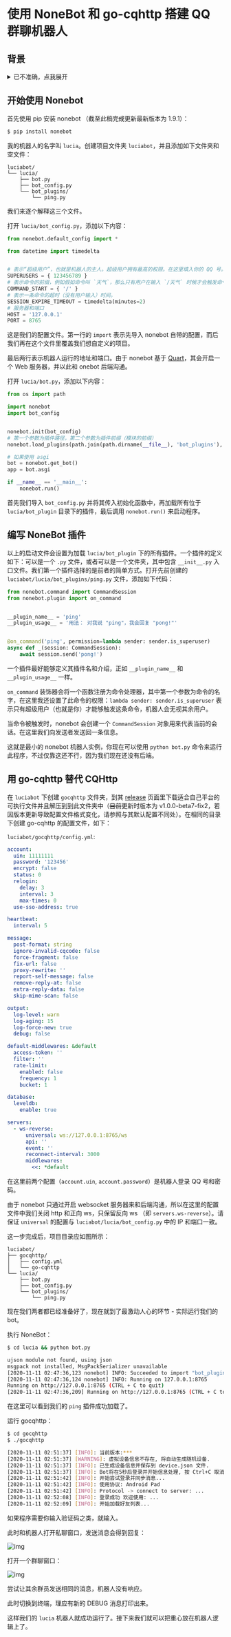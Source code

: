 # 使用 NoneBot 和 go-cqhttp 搭建 QQ 群聊机器人

## 背景
<details><summary>已不准确，点我展开</summary>

原先 [NoneBot](https://github.com/nonebot/nonebot) 的文档过于老旧，有些内容可能没有参考价值。例如官方 README 中节选：
> NoneBot 是一个基于 酷Q 的 Python 异步 QQ 机器人框架，它会对 QQ 机器人收到的消息进行解析和处理，并以插件化的形式，分发给消息所对应的命令处理器和自然语言处理器，来完成具体的功能。
>
> 除了起到解析消息的作用，NoneBot 还为插件提供了大量实用的预设操作和权限控制机制，尤其对于命令处理器，它更是提供了完善且易用的会话机制和内部调用机制，以分别适应命令的连续交互和插件内部功能复用等需求。

这里的 酷Q 早就在八月就凉了。新手看到后可能会觉得一头雾水。于是本文的目的即是演示从零搭建一个 QQ 机器人，读完后或许可以消除新人的疑惑。

## 可以不看
NoneBot 过去是基于 酷Q 和 CQHttp 插件的机器人框架。可以理解为 酷Q 和 CQhttp 为机器人的“后端”，用于处理通信和协议，而 NoneBot 为 “前端”，负责机器人的逻辑，如发送天气等。随着八月初各大“后端”框架的扑街，两者一度被废弃至今。

不过在这之后出现了 [OneBot](https://github.com/howmanybots/onebot) “标准”，提供和 CQHttp 类似的 api 规则。很多现在的机器人“后端”都可以遵循此标准，例如 go-cqhttp 和 mirai native 等。所以选择对的后端对实际上开发没有太大的影响。比如 go-cqhttp，可以当作 酷Q 的"drop-in replacement"。

</details>

## 开始使用 Nonebot
首先使用 pip 安装 nonebot （截至此稿<del>完成</del>更新最新版本为 1.9.1）：
```sh
$ pip install nonebot
```

我的机器人的名字叫 `lucia`。创建项目文件夹 `luciabot`，并且添加如下文件夹和空文件：
```
luciabot/
└── lucia/
    ├── bot.py
    ├── bot_config.py
    └── bot_plugins/
        └── ping.py
```

我们来逐个解释这三个文件。

打开 `lucia/bot_config.py`，添加以下内容：
```py
from nonebot.default_config import *

from datetime import timedelta


# 表示“超级用户”，也就是机器人的主人。超级用户拥有最高的权限。在这里填入你的 QQ 号。
SUPERUSERS = { 123456789 }
# 表示命令的前缀，例如假如命令叫 `天气`，那么只有用户在输入 `/天气` 时候才会触发命令。
COMMAND_START = { '/' }
# 表示一条命令的超时（没有用户输入）时间。
SESSION_EXPIRE_TIMEOUT = timedelta(minutes=2)
# 服务器和端口
HOST = '127.0.0.1'
PORT = 8765
```

这是我们的配置文件。第一行的 `import` 表示先导入 nonebot 自带的配置，而后我们再在这个文件里覆盖我们想自定义的项目。

最后两行表示机器人运行的地址和端口。由于 nonebot 基于 [Quart](https://pgjones.gitlab.io/quart/index.html)，其会开启一个 Web 服务器，并以此和 onebot 后端沟通。

打开 `lucia/bot.py`，添加以下内容：
```py
from os import path

import nonebot
import bot_config


nonebot.init(bot_config)
# 第一个参数为插件路径，第二个参数为插件前缀（模块的前缀）
nonebot.load_plugins(path.join(path.dirname(__file__), 'bot_plugins'), 'bot_plugins')

# 如果使用 asgi
bot = nonebot.get_bot()
app = bot.asgi

if __name__ == '__main__':
    nonebot.run()
```

首先我们导入 `bot_config.py` 并将其传入初始化函数中，再加载所有位于 `lucia/bot_plugin` 目录下的插件，最后调用 `nonebot.run()` 来启动程序。

## 编写 NoneBot 插件
以上的启动文件会设置为加载 `lucia/bot_plugin` 下的所有插件。一个插件的定义如下：可以是一个 `.py` 文件，或者可以是一个文件夹，其中包含 `__init__.py` 入口文件。我们第一个插件选择的是前者的简单方式。打开先前创建的 `luciabot/lucia/bot_plugins/ping.py` 文件，添加如下代码：
```python
from nonebot.command import CommandSession
from nonebot.plugin import on_command


__plugin_name__ = 'ping'
__plugin_usage__ = '用法： 对我说 "ping"，我会回复 "pong!"'


@on_command('ping', permission=lambda sender: sender.is_superuser)
async def _(session: CommandSession):
    await session.send('pong!')
```

一个插件最好能够定义其插件名和介绍，正如 `__plugin_name__` 和 `__plugin_usage__` 一样。

`on_command` 装饰器会将一个函数注册为命令处理器，其中第一个参数为命令的名字，在这里我还设置了此命令的权限：`lambda sender: sender.is_superuser` 表示只有超级用户（也就是你）才能够触发这条命令，机器人会无视其余用户。

当命令被触发时，nonebot 会创建一个 `CommandSession` 对象用来代表当前的会话。在这里我们向发送者发送回一条信息。

这就是最小的 nonebot 机器人实例，你现在可以使用 `python bot.py` 命令来运行此程序，不过仅靠这还不行，因为我们现在还没有后端。

## 用 go-cqhttp 替代 CQHttp
在 `luciabot` 下创建 `gocqhttp` 文件夹，到其 [release](https://github.com/Mrs4s/go-cqhttp/releases) 页面里下载适合自己平台的可执行文件并且解压到到此文件夹中（<del>目前</del>更新时版本为 v1.0.0-beta7-fix2，若因版本更新导致配置文件格式变化，请参照与其默认配置不同处）。在相同的目录下创建 go-cqhttp 的配置文件，如下：

`luciabot/gocqhttp/config.yml`:
```yml
account:
  uin: 11111111 
  password: '123456'
  encrypt: false
  status: 0
  relogin:
    delay: 3
    interval: 3
    max-times: 0
  use-sso-address: true

heartbeat:
  interval: 5

message:
  post-format: string
  ignore-invalid-cqcode: false
  force-fragment: false
  fix-url: false
  proxy-rewrite: ''
  report-self-message: false
  remove-reply-at: false
  extra-reply-data: false
  skip-mime-scan: false

output:
  log-level: warn
  log-aging: 15
  log-force-new: true
  debug: false

default-middlewares: &default
  access-token: ''
  filter: ''
  rate-limit:
    enabled: false
    frequency: 1
    bucket: 1

database:
  leveldb:
    enable: true

servers:
  - ws-reverse:
      universal: ws://127.0.0.1:8765/ws
      api: ''
      event: ''
      reconnect-interval: 3000
      middlewares:
        <<: *default

```
在这里前两个配置（`account.uin`, `account.password`）是机器人登录 QQ 号和密码。

由于 nonebot 只通过开启 websocket 服务器来和后端沟通，所以在这里的配置文件中我们关闭 http 和正向 ws，只保留反向 ws （即 `servers.ws-reverse`）。请保证 `universal` 的配置与 `luciabot/lucia/bot_config.py` 中的 IP 和端口一致。

这一步完成后，项目目录应如图所示：

```
luciabot/
├── gocqhttp/       
│   ├── config.yml
│   └── go-cqhttp
└── lucia/        
    ├── bot.py
    ├── bot_config.py
    └── bot_plugins/
        └── ping.py
```

现在我们两者都已经准备好了，现在就到了最激动人心的环节 - 实际运行我们的 bot。

执行 NoneBot：
```sh
$ cd lucia && python bot.py

ujson module not found, using json
msgpack not installed, MsgPackSerializer unavailable
[2020-11-11 02:47:36,123 nonebot] INFO: Succeeded to import "bot_plugins.ping"
[2020-11-11 02:47:36,124 nonebot] INFO: Running on 127.0.0.1:8765
Running on http://127.0.0.1:8765 (CTRL + C to quit)
[2020-11-11 02:47:36,209] Running on http://127.0.0.1:8765 (CTRL + C to quit)
```

在这里可以看到我们的 `ping` 插件成功加载了。

运行 gocqhttp：
```sh
$ cd gocqhttp
$ ./gocqhttp

[2020-11-11 02:51:37] [INFO]: 当前版本:***
[2020-11-11 02:51:37] [WARNING]: 虚拟设备信息不存在, 将自动生成随机设备.
[2020-11-11 02:51:37] [INFO]: 已生成设备信息并保存到 device.json 文件.
[2020-11-11 02:51:37] [INFO]: Bot将在5秒后登录并开始信息处理, 按 Ctrl+C 取消.
[2020-11-11 02:51:42] [INFO]: 开始尝试登录并同步消息...
[2020-11-11 02:51:42] [INFO]: 使用协议: Android Pad
[2020-11-11 02:51:42] [INFO]: Protocol -> connect to server: ...
[2020-11-11 02:52:08] [INFO]: 登录成功 欢迎使用: ...
[2020-11-11 02:52:09] [INFO]: 开始加载好友列表...
```

如果程序需要你输入验证码之类，就输入。

此时和机器人打开私聊窗口，发送消息会得到回复：

![img](assets/privatechat.jpg)

打开一个群聊窗口：

![img](assets/groupchat.jpg)

尝试让其余群员发送相同的消息，机器人没有响应。

此时切换到终端，理应有新的 DEBUG 消息打印出来。

这样我们的 `lucia` 机器人就成功运行了。接下来我们就可以把重心放在机器人逻辑上了。
